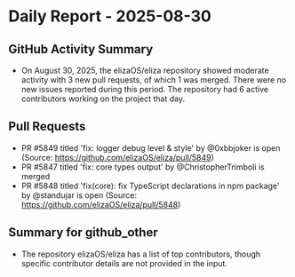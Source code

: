 # Daily Report - 2025-08-30

## GitHub Activity Summary
- On August 30, 2025, the elizaOS/eliza repository showed moderate activity with 3 new pull requests, of which 1 was merged. There were no new issues reported during this period. The repository had 6 active contributors working on the project that day.

## Pull Requests
- PR #5849 titled 'fix: logger debug level & style' by @0xbbjoker is open (Source: https://github.com/elizaOS/eliza/pull/5849)
- PR #5847 titled 'fix: core types output' by @ChristopherTrimboli is merged
- PR #5848 titled 'fix(core): fix TypeScript declarations in npm package' by @standujar is open (Source: https://github.com/elizaOS/eliza/pull/5848)

## Summary for github_other
- The repository elizaOS/eliza has a list of top contributors, though specific contributor details are not provided in the input.